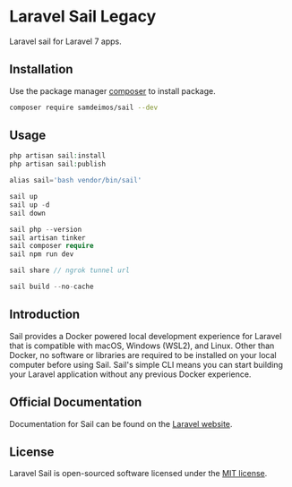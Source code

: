 # Laravel Sail Legacy

Laravel sail for Laravel 7 apps.

## Installation

Use the package manager [composer](https://getcomposer.org/) to install package.

```bash
composer require samdeimos/sail --dev
```

## Usage

```php
php artisan sail:install
php artisan sail:publish

alias sail='bash vendor/bin/sail'

sail up
sail up -d
sail down

sail php --version
sail artisan tinker
sail composer require
sail npm run dev

sail share // ngrok tunnel url

sail build --no-cache
```

## Introduction

Sail provides a Docker powered local development experience for Laravel that is compatible with macOS, Windows (WSL2), and Linux. Other than Docker, no software or libraries are required to be installed on your local computer before using Sail. Sail's simple CLI means you can start building your Laravel application without any previous Docker experience.

## Official Documentation

Documentation for Sail can be found on the [Laravel website](https://laravel.com/docs/sail).

## License

Laravel Sail is open-sourced software licensed under the [MIT license](LICENSE.md).

